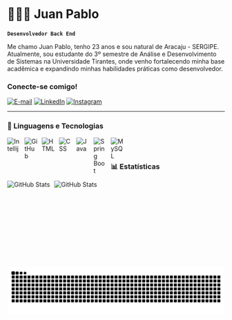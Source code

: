 # 👩🏻‍💻 Juan Pablo

**`Desenvolvedor Back End`**

Me chamo Juan Pablo, tenho 23 anos e sou natural de Aracaju - SERGIPE. Atualmente, sou estudante do 3º semestre de Análise e Desenvolvimento de Sistemas na Universidade Tirantes, onde venho fortalecendo minha base acadêmica e expandindo minhas habilidades práticas como desenvolvedor.

<h3 align="left">Conecte-se comigo!</h3>

[![E-mail](https://img.shields.io/badge/Proton%20Mail-6D4AFF?logo=protonmail&logoColor=fff)](mailto:juancontas@protonmail.com)
[![LinkedIn](https://custom-icon-badges.demolab.com/badge/LinkedIn-0A66C2?logo=linkedin-white&logoColor=fff)](https://www.linkedin.com/in/juanpablose/)
[![Instagram](https://img.shields.io/badge/Instagram-%23E4405F.svg?logo=Instagram&logoColor=white)](https://www.instagram.com/juan_pablo158/)

---

### 🤖 Linguagens e Tecnologias

<img 
    align="left" 
    alt="Intellij"
    title="Intellij" 
    width="30px" 
    style="padding-right: 10px;" 
    src="https://cdn.jsdelivr.net/gh/devicons/devicon@latest/icons/intellij/intellij-original.svg" 
/>

<img 
    align="left" 
    alt="GitHub"
    title="GitHub" 
    width="30px" 
    style="padding-right: 10px;" 
    src="https://www.svgrepo.com/show/475654/github-color.svg" 
    /> 

<img 
    align="left" 
    alt="HTML"
    title="HTML" 
    width="30px" 
    style="padding-right: 10px;" 
    src="https://cdn.jsdelivr.net/gh/devicons/devicon@latest/icons/html5/html5-original.svg" 
/>
<img 
    align="left" 
    alt="CSS" 
    title="CSS"
    width="30px" 
    style="padding-right: 10px;" 
    src="https://cdn.jsdelivr.net/gh/devicons/devicon@latest/icons/css3/css3-original.svg" 
/>
<img 
    align="left" 
    alt="Java" 
    title="Java"
    width="30px" 
    style="padding-right: 10px;" 
    src="https://cdn.jsdelivr.net/gh/devicons/devicon@latest/icons/java/java-original-wordmark.svg" 
/>
<img 
    align="left" 
    alt="Spring Boot"
    title="Spring Boot" 
    width="30px" 
    style="padding-right: 10px;" 
    src="https://cdn.jsdelivr.net/gh/devicons/devicon@latest/icons/spring/spring-original-wordmark.svg" 
/>
<img 
    align="left" 
    alt="MySQL"
    title="MySQL" 
    width="30px" 
    style="padding-right: 10px;" 
    src="https://cdn.jsdelivr.net/gh/devicons/devicon@latest/icons/mysql/mysql-original-wordmark.svg" 
/>

<br/>
<br/>

### 📊 Estatísticas

<p>
  <img 
    align="left" 
    alt="GitHub Stats" 
    height="200" 
    style="padding-right: 10px;" 
    src="https://github-readme-stats.vercel.app/api?username=JuanPabloSE&show_icons=true&theme=merko&include_all_commits=true&locale=pt-br" 
  />

<img 
      align="left" 
      alt="GitHub Stats" 
      height="200" 
      src="https://github-readme-stats.vercel.app/api/top-langs/?username=JuanPabloSE&theme=merko&layout=compact&custom_title=Tecnologias&langs_count=9" 
  />

</p>

<picture align="center">
  <source media="(prefers-color-scheme: dark)" srcset="https://raw.githubusercontent.com/JuanPabloSE/JuanPabloSE/output/github-contribution-grid-snake-dark.svg">
  <source media="(prefers-color-scheme: light)" srcset="https://raw.githubusercontent.com/JuanPabloSE/JuanPabloSE/output/github-contribution-grid-snake-dark.svg">
  <img align="center" alt="github contribution grid snake animation" src="https://raw.githubusercontent.com/JuanPabloSE/JuanPabloSE/output/github-contribution-grid-snake.svg">
</picture>
